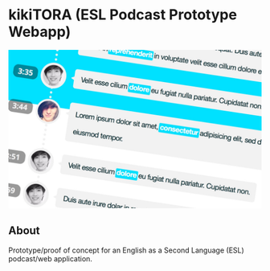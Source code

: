 # kikiTORA (ESL Podcast Prototype Webapp)

![](readme_images/landing-kiki-5.jpg)

## About

Prototype/proof of concept for an English as a Second Language (ESL) podcast/web application.
